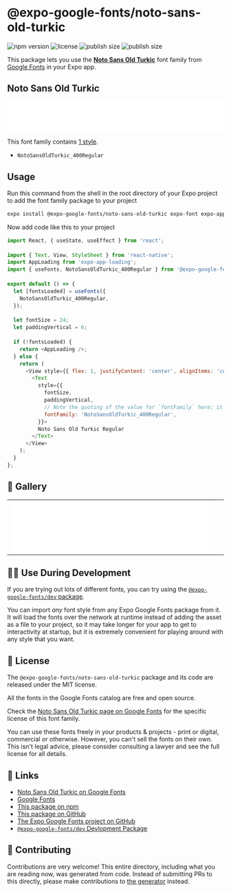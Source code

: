 # @expo-google-fonts/noto-sans-old-turkic

![npm version](https://flat.badgen.net/npm/v/@expo-google-fonts/noto-sans-old-turkic)
![license](https://flat.badgen.net/github/license/expo/google-fonts)
![publish size](https://flat.badgen.net/packagephobia/install/@expo-google-fonts/noto-sans-old-turkic)
![publish size](https://flat.badgen.net/packagephobia/publish/@expo-google-fonts/noto-sans-old-turkic)

This package lets you use the [**Noto Sans Old Turkic**](https://fonts.google.com/specimen/Noto+Sans+Old+Turkic) font family from [Google Fonts](https://fonts.google.com/) in your Expo app.

## Noto Sans Old Turkic

![Noto Sans Old Turkic](./font-family.png)

This font family contains [1 style](#-gallery).

- `NotoSansOldTurkic_400Regular`

## Usage

Run this command from the shell in the root directory of your Expo project to add the font family package to your project
```sh
expo install @expo-google-fonts/noto-sans-old-turkic expo-font expo-app-loading
```

Now add code like this to your project
```js
import React, { useState, useEffect } from 'react';

import { Text, View, StyleSheet } from 'react-native';
import AppLoading from 'expo-app-loading';
import { useFonts, NotoSansOldTurkic_400Regular } from '@expo-google-fonts/noto-sans-old-turkic';

export default () => {
  let [fontsLoaded] = useFonts({
    NotoSansOldTurkic_400Regular,
  });

  let fontSize = 24;
  let paddingVertical = 6;

  if (!fontsLoaded) {
    return <AppLoading />;
  } else {
    return (
      <View style={{ flex: 1, justifyContent: 'center', alignItems: 'center' }}>
        <Text
          style={{
            fontSize,
            paddingVertical,
            // Note the quoting of the value for `fontFamily` here; it expects a string!
            fontFamily: 'NotoSansOldTurkic_400Regular',
          }}>
          Noto Sans Old Turkic Regular
        </Text>
      </View>
    );
  }
};

```

## 🔡 Gallery


||||
|-|-|-|
|![NotoSansOldTurkic_400Regular](./NotoSansOldTurkic_400Regular.ttf.png)||||


## 👩‍💻 Use During Development

If you are trying out lots of different fonts, you can try using the [`@expo-google-fonts/dev` package](https://github.com/expo/google-fonts/tree/master/font-packages/dev#readme).

You can import *any* font style from any Expo Google Fonts package from it. It will load the fonts
over the network at runtime instead of adding the asset as a file to your project, so it may take longer
for your app to get to interactivity at startup, but it is extremely convenient
for playing around with any style that you want.

## 📖 License

The `@expo-google-fonts/noto-sans-old-turkic` package and its code are released under the MIT license.

All the fonts in the Google Fonts catalog are free and open source.

Check the [Noto Sans Old Turkic page on Google Fonts](https://fonts.google.com/specimen/Noto+Sans+Old+Turkic) for the specific license of this font family.

You can use these fonts freely in your products & projects - print or digital, commercial or otherwise. However, you can't sell the fonts on their own. This isn't legal advice, please consider consulting a lawyer and see the full license for all details.

## 🔗 Links

- [Noto Sans Old Turkic on Google Fonts](https://fonts.google.com/specimen/Noto+Sans+Old+Turkic)
- [Google Fonts](https://fonts.google.com/)
- [This package on npm](https://www.npmjs.com/package/@expo-google-fonts/noto-sans-old-turkic)
- [This package on GitHub](https://github.com/expo/google-fonts/tree/master/font-packages/noto-sans-old-turkic)
- [The Expo Google Fonts project on GitHub](https://github.com/expo/google-fonts)
- [`@expo-google-fonts/dev` Devlopment Package](https://github.com/expo/google-fonts/tree/master/font-packages/dev)

## 🤝 Contributing

Contributions are very welcome! This entire directory, including what you are reading now, was generated from code. Instead of submitting PRs to this directly, please make contributions to [the generator](https://github.com/expo/google-fonts/tree/master/packages/generator) instead.
